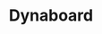 ---
codehost: https://github.com/dynaboard
logohandle: dynaboard
sort: dynaboard
title: Dynaboard
twitter: https://x.com/dynaboard
website: https://dynaboard.com/
---